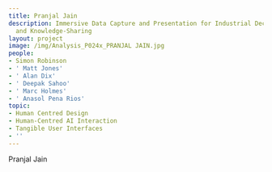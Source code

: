 ```yaml
---
title: Pranjal Jain
description: Immersive Data Capture and Presentation for Industrial Decision-Making
  and Knowledge-Sharing
layout: project
image: /img/Analysis_P024x_PRANJAL JAIN.jpg
people:
- Simon Robinson
- ' Matt Jones'
- ' Alan Dix'
- ' Deepak Sahoo'
- ' Marc Holmes'
- ' Anasol Pena Rios'
topic:
- Human Centred Design
- Human-Centred AI Interaction
- Tangible User Interfaces
- ''
---
```

Pranjal Jain
